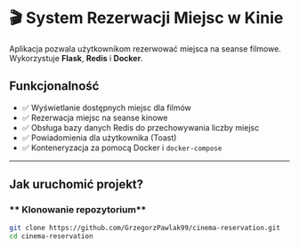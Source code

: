 # 🎬 System Rezerwacji Miejsc w Kinie

Aplikacja pozwala użytkownikom rezerwować miejsca na seanse filmowe.  
Wykorzystuje **Flask**, **Redis** i **Docker**.

##  Funkcjonalność
- ✅ Wyświetlanie dostępnych miejsc dla filmów
- ✅ Rezerwacja miejsc na seanse kinowe
- ✅ Obsługa bazy danych Redis do przechowywania liczby miejsc
- ✅ Powiadomienia dla użytkownika (Toast)
- ✅ Konteneryzacja za pomocą Docker i `docker-compose`

---

##  Jak uruchomić projekt?


### ** Klonowanie repozytorium**
```bash
git clone https://github.com/GrzegorzPawlak99/cinema-reservation.git
cd cinema-reservation

